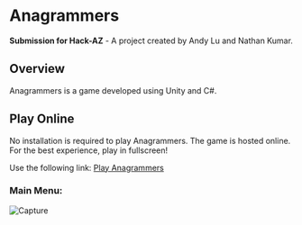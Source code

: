 # Anagrammers

**Submission for Hack-AZ** - A project created by Andy Lu and Nathan Kumar.

## Overview

Anagrammers is a game developed using Unity and C#.

## Play Online

No installation is required to play Anagrammers. The game is hosted online. For the best experience, play in fullscreen!

Use the following link:
[Play Anagrammers](https://andylumonkey.itch.io/anagramers)

### Main Menu:
![Capture](https://github.com/andyelu/anagram-platformer/assets/142963258/ee8d4aa6-3f89-45b9-ad64-6e9aebb8be8c)
